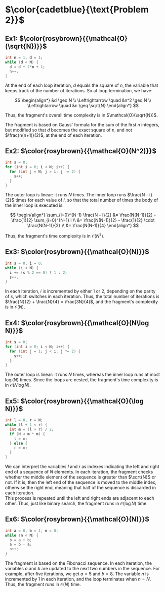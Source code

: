 # $\color{cadetblue}{\text{Problem 2}}$

## Ex1: $\color{rosybrown}{{\mathcal{O}(\sqrt{N})}}$  

```c
int n = 1, d = 1;
while (d < N) {
  d = d + 2*n + 1;
  n++;
}
```

At the end of each loop iteration, $d$ equals the square of $n$, the variable that keeps track of the number of iterations. So at loop termination, we have:

$$
\begin{align*}
&d \geq N \\
\Leftrightarrow \quad &n^2 \geq N \\
\Leftrightarrow \quad &n \geq \sqrt{N}
\end{align*}
$$

Thus, the fragment's overall time complexity is in $\mathcal{O}(\sqrt{N})$.

The fragment is based on Gauss' formula for the sum of the first $n$ integers, but modified so that $d$ becomes the exact square of $n$, and not $\frac{n(n+1)}{2}$, at the end of each iteration.

## Ex2: $\color{rosybrown}{{\mathcal{O}(N^2)}}$

```c
int s = 0;
for (int i = 0; i < N; i++) {
  for (int j = N; j > i; j -= 2) {
    s++;
  }
}
```

The outer loop is linear: it runs $N$ times. The inner loop runs $\frac{N - i}{2}$ times for each value of $i$, so that the total number of times the body of the inner loop is executed is:

$$
\begin{align*}
\sum_{i=0}^{N-1} \frac{N - i}{2} &= \frac{N(N-1)}{2} - \frac{1}{2} \sum_{i=0}^{N-1} i \\
&= \frac{N(N-1)}{2} - \frac{1}{2} \cdot \frac{N(N-1)}{2} \\
&= \frac{N(N-1)}{4}
\end{align*}
$$

Thus, the fragment's time complexity is in $\mathcal{O}(N^2)$.

## Ex3: $\color{rosybrown}{{\mathcal{O}(N)}}$  

```c
int s = 0, i = 0;
while (i < N) {
  i += (s % 2 == 0) ? 1 : 2;
  s++;
}
```

In each iteration, $i$ is incremented by either $1$ or $2$, depending on the parity of $s$, which switches in each iteration. Thus, the total number of iterations is $\frac{N}{2} + \frac{N}{4} = \frac{3N}{4}$, and the fragment's complexity is in $\mathcal{O}(N)$.

## Ex4: $\color{rosybrown}{{\mathcal{O}(N\log N)}}$

```c
int s = 0;
for (int i = 0; i < N; i++) {
  for (int j = 1; j < i; j *= 2) {
    s++;
  }
}
```

The outer loop is linear: it runs $N$ times, whereas the inner loop runs at most $\log(N)$ times. Since the loops are nested, the fragment's time complexity is in $\mathcal{O}(N\log N)$.

## Ex5: $\color{rosybrown}{{\mathcal{O}(\log N)}}$

```c
int l = 0, r = N;
while (l + 1 < r) {
  int m = (l + r) / 2;
  if (N < m * m) {
    l = m;
  } else {
    r = m;
  }
}
```

We can interpret the variables $l$ and $r$ as indexes indicating the left and right end of a sequence of $N$ elements. In each iteration, the fragment checks whether the middle element of the sequence is greater than $\sqrt{N}$ or not. If it is, then the left end of the sequence is moved to the middle index, otherwise the right end, meaning that half of the sequence is discarded in each iteration.  
This process is repeated until the left and right ends are adjacent to each other. Thus, just like binary search, the fragment runs in $\mathcal{O}(\log N)$ time.

## Ex6: $\color{rosybrown}{{\mathcal{O}(N)}}$  

```c
int a = 0, b = 1, n = 0;
while (n < N) {
  b = a + b;
  a = b - a;
  n++;
}
```

The fragment is based on the Fibonacci sequence. In each iteration, the variables $a$ and $b$ are updated to the next two numbers in the sequence. For example, after five iterations, we get $a = 5$ and $b = 8$. The variable $n$ is incremented by $1$ in each iteration, and the loop terminates when $n = N$. Thus, the fragment runs in $\mathcal{O}(N)$ time.
